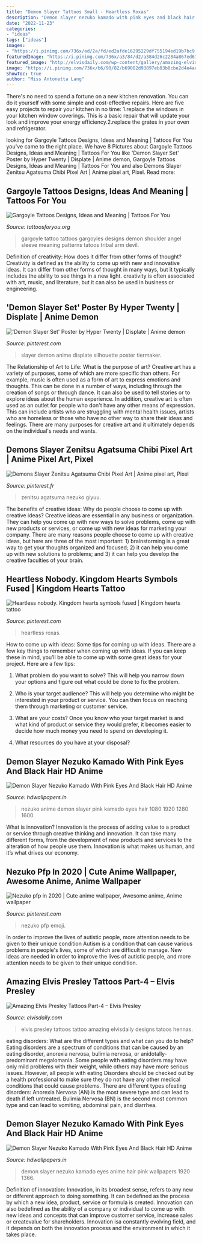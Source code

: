 ```yaml
---
title: "Demon Slayer Tattoos Small - Heartless Roxas"
description: "Demon slayer nezuko kamado with pink eyes and black hair hd anime"
date: "2022-11-23"
categories:
- "ideas"
tags: ["ideas"]
images:
- "https://i.pinimg.com/736x/ed/2a/fd/ed2afde16295229df755194ed19b7bc9.jpg"
featuredImage: "https://i.pinimg.com/736x/a3/84/d2/a384d26c2284a867ed6716a0e32caa49.jpg"
featured_image: "http://elvisdaily.com/wp-content/gallery/amazing-elvis-presley-tattoos-part-4/s.jpg"
image: "https://i.pinimg.com/736x/b6/90/82/b69082d93897eb83b8cbe2d4e4aec3f2.jpg"
ShowToc: true
author: "Miss Antonetta Lang"
---
```



There's no need to spend a fortune on a new kitchen renovation. You can do it yourself with some simple and cost-effective repairs. Here are five easy projects to repair your kitchen in no time: 1.replace the windows in your kitchen window coverings. This is a basic repair that will update your look and improve your energy efficiency.2.replace the grates in your oven and refrigerator.

	

		
looking for Gargoyle Tattoos Designs, Ideas and Meaning | Tattoos For You you've came to the right place. We have 8 Pictures about Gargoyle Tattoos Designs, Ideas and Meaning | Tattoos For You like &#039;Demon Slayer Set&#039; Poster by Hyper Twenty | Displate | Anime demon, Gargoyle Tattoos Designs, Ideas and Meaning | Tattoos For You and also Demons Slayer Zenitsu Agatsuma Chibi Pixel Art | Anime pixel art, Pixel. Read more:
		
    
## Gargoyle Tattoos Designs, Ideas And Meaning | Tattoos For You

<img loading=lazy src="https://www.tattoosforyou.org/wp-content/uploads/2016/03/Gargoyles-Tattoo.jpg" onerror="this.onerror=null;this.src='https://tse3.mm.bing.net/th?id=OIP.5-3k1g2hvsDQHt5kanIRFQHaLH&amp;pid=15.1';" alt="Gargoyle Tattoos Designs, Ideas and Meaning | Tattoos For You">

_Source: tattoosforyou.org_

>gargoyle tattoo tattoos gargoyles designs demon shoulder angel sleeve meaning patterns tatoos tribal arm devil. 

	

Definition of creativity: How does it differ from other forms of thought?
Creativity is defined as the ability to come up with new and innovative ideas. It can differ from other forms of thought in many ways, but it typically includes the ability to see things in a new light. creativity is often associated with art, music, and literature, but it can also be used in business or engineering.

    
## &#039;Demon Slayer Set&#039; Poster By Hyper Twenty | Displate | Anime Demon

<img loading=lazy src="https://i.pinimg.com/736x/ed/2a/fd/ed2afde16295229df755194ed19b7bc9.jpg" onerror="this.onerror=null;this.src='https://tse4.mm.bing.net/th?id=OIP.tZ1AvvVBAPB0yTrvprUbTQHaKX&amp;pid=15.1';" alt="&#039;Demon Slayer Set&#039; Poster by Hyper Twenty | Displate | Anime demon">

_Source: pinterest.com_

>slayer demon anime displate silhouette poster tiermaker. 

	

The Relationship of Art to Life: What is the purpose of art?
Creative art has a variety of purposes, some of which are more specific than others. For example, music is often used as a form of art to express emotions and thoughts. This can be done in a number of ways, including through the creation of songs or through dance. It can also be used to tell stories or to explore ideas about the human experience. In addition, creative art is often used as an outlet for people who don't have any other means of expression. This can include artists who are struggling with mental health issues, artists who are homeless or those who have no other way to share their ideas and feelings. There are many purposes for creative art and it ultimately depends on the individual's needs and wants.

    
## Demons Slayer Zenitsu Agatsuma Chibi Pixel Art | Anime Pixel Art, Pixel

<img loading=lazy src="https://i.pinimg.com/736x/b6/90/82/b69082d93897eb83b8cbe2d4e4aec3f2.jpg" onerror="this.onerror=null;this.src='https://tse3.mm.bing.net/th?id=OIP.LjQwXu0nNr2JQe8WQ2NrCgHaHb&amp;pid=15.1';" alt="Demons Slayer Zenitsu Agatsuma Chibi Pixel Art | Anime pixel art, Pixel">

_Source: pinterest.fr_

>zenitsu agatsuma nezuko giyuu. 

	

The benefits of creative ideas: Why do people choose to come up with creative ideas?
Creative ideas are essential in any business or organization. They can help you come up with new ways to solve problems, come up with new products or services, or come up with new ideas for marketing your company. There are many reasons people choose to come up with creative ideas, but here are three of the most important: 1) brainstorming is a great way to get your thoughts organized and focused; 2) it can help you come up with new solutions to problems; and 3) it can help you develop the creative faculties of your brain.

    
## Heartless Nobody. Kingdom Hearts Symbols Fused | Kingdom Hearts Tattoo

<img loading=lazy src="https://i.pinimg.com/736x/09/21/d8/0921d8544aece71487fffef0479f6a6f--game-tattoos-symbols-tattoos.jpg" onerror="this.onerror=null;this.src='https://tse3.mm.bing.net/th?id=OIP.wo5ZsTtMvlBxTy3ttB_N1wHaJ3&amp;pid=15.1';" alt="Heartless nobody. Kingdom hearts symbols fused | Kingdom hearts tattoo">

_Source: pinterest.com_

>heartless roxas. 

	

How to come up with ideas: Some tips for coming up with ideas.
There are a few key things to remember when coming up with ideas. If you can keep these in mind, you’ll be able to come up with some great ideas for your project. Here are a few tips:
1. What problem do you want to solve? This will help you narrow down your options and figure out what could be done to fix the problem.

2. Who is your target audience? This will help you determine who might be interested in your product or service. You can then focus on reaching them through marketing or customer service.

3. What are your costs? Once you know who your target market is and what kind of product or service they would prefer, it becomes easier to decide how much money you need to spend on developing it.

4. What resources do you have at your disposal?

    
## Demon Slayer Nezuko Kamado With Pink Eyes And Black Hair HD Anime

<img loading=lazy src="https://www.hdwallpapers.in/download/demon_slayer_nezuko_kamado_with_pink_eyes_and_black_hair_hd_anime-1920x1080.jpg" onerror="this.onerror=null;this.src='https://tse1.mm.bing.net/th?id=OIP.rA-CyarKftQB3HWlYUkirQHaEK&amp;pid=15.1';" alt="Demon Slayer Nezuko Kamado With Pink Eyes And Black Hair HD Anime">

_Source: hdwallpapers.in_

>nezuko anime demon slayer pink kamado eyes hair 1080 1920 1280 1600. 

	

What is innovation?
Innovation is the process of adding value to a product or service through creative thinking and innovation. It can take many different forms, from the development of new products and services to the alteration of how people use them. Innovation is what makes us human, and it’s what drives our economy.

    
## Nezuko Pfp In 2020 | Cute Anime Wallpaper, Awesome Anime, Anime Wallpaper

<img loading=lazy src="https://i.pinimg.com/736x/a3/84/d2/a384d26c2284a867ed6716a0e32caa49.jpg" onerror="this.onerror=null;this.src='https://tse3.mm.bing.net/th?id=OIP.XasosCOVw5O46jV7PiRvfAAAAA&amp;pid=15.1';" alt="Nezuko pfp in 2020 | Cute anime wallpaper, Awesome anime, Anime wallpaper">

_Source: pinterest.com_

>nezuko pfp emoji. 

	

In order to improve the lives of autistic people, more attention needs to be given to their unique condition
Autism is a condition that can cause various problems in people's lives, some of which are difficult to manage. New ideas are needed in order to improve the lives of autistic people, and more attention needs to be given to their unique condition.

    
## Amazing Elvis Presley Tattoos Part-4 – Elvis Presley

<img loading=lazy src="http://elvisdaily.com/wp-content/gallery/amazing-elvis-presley-tattoos-part-4/s.jpg" onerror="this.onerror=null;this.src='https://tse1.mm.bing.net/th?id=OIP.ER1vEIk1xkgCHh_xR32mOgHaJ4&amp;pid=15.1';" alt="Amazing Elvis Presley Tattoos Part-4 – Elvis Presley">

_Source: elvisdaily.com_

>elvis presley tattoos tattoo amazing elvisdaily designs tatoos hennas. 

	

eating disorders: What are the different types and what can you do to help?
Eating disorders are a spectrum of conditions that can be caused by an eating disorder, anorexia nervosa, bulimia nervosa, or anidotally-predominant megalomania. Some people with eating disorders may have only mild problems with their weight, while others may have more serious issues. However, all people with eating Disorders should be checked out by a health professional to make sure they do not have any other medical conditions that could cause problems. 
There are different types ofeating disorders: Anorexia Nervosa (AN) is the most severe type and can lead to death if left untreated. Bulimia Nervosa (BN) is the second most common type and can lead to vomiting, abdominal pain, and diarrhea.

    
## Demon Slayer Nezuko Kamado With Pink Eyes And Black Hair HD Anime

<img loading=lazy src="https://www.hdwallpapers.in/download/demon_slayer_nezuko_kamado_with_pink_eyes_and_black_hair_hd_anime-1366x768.jpg" onerror="this.onerror=null;this.src='https://tse2.mm.bing.net/th?id=OIP.F_arFFfcvcXPaxfbZ3C8OgHaEK&amp;pid=15.1';" alt="Demon Slayer Nezuko Kamado With Pink Eyes And Black Hair HD Anime">

_Source: hdwallpapers.in_

>demon slayer nezuko kamado eyes anime hair pink wallpapers 1920 1366. 

	

Definition of innovation:
Innovation, in its broadest sense, refers to any new or different approach to doing something. It can bedefined as the process by which a new idea, product, service or formula is created. Innovation can also bedefined as the ability of a company or individual to come up with new ideas and concepts that can improve customer service, increase sales or createvalue for shareholders. Innovation isa constantly evolving field, and it depends on both the innovation process and the environment in which it takes place.

